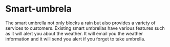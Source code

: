 # Smart-umbrela
The smart umbrella not only blocks a rain but also provides a variety of services to customers. Existing smart umbrellas have various features such as it will alert you about the weather. It will email you the weather information and it will send you alert if you forget to take umbrella.
             

